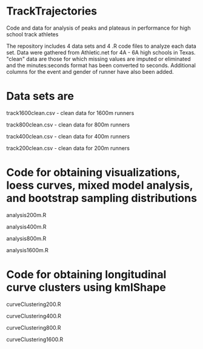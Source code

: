 # TrackTrajectories
Code and data for analysis of peaks and plateaus in performance for high school track athletes

The repository includes 4 data sets and 4 .R code files to analyze each data set. Data were gathered from Athletic.net for 4A - 6A high schools in Texas. "clean" data are those for which missing values are imputed or eliminated and the minutes:seconds format has been converted to seconds. Additional columns for the event and gender of runner have also been added.

# Data sets are 
track1600clean.csv - clean data for 1600m runners 

track800clean.csv - clean data for 800m runners

track400clean.csv - clean data for 400m runners

track200clean.csv - clean data for 200m runners


# Code for obtaining visualizations, loess curves, mixed model analysis, and bootstrap sampling distributions
analysis200m.R

analysis400m.R

analysis800m.R

analysis1600m.R


# Code for obtaining longitudinal curve clusters using kmlShape
curveClustering200.R

curveClustering400.R

curveClustering800.R

curveClustering1600.R

